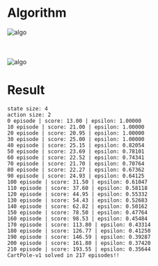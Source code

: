 # Algorithm
![algo](https://miro.medium.com/max/2092/1*yEhyDCFRY-28sTdU4aE9pg.png)
<br>
<br>
<br>
<br>
![algo](https://miro.medium.com/max/720/1*GKZ-cS0mCdXMOO_bfBlN0Q.png)


# Result
```
state size: 4
action size: 2
0 episode | score: 13.00 | epsilon: 1.00000
10 episode | score: 21.00 | epsilon: 1.00000
20 episode | score: 20.95 | epsilon: 1.00000
30 episode | score: 25.00 | epsilon: 1.00000
40 episode | score: 25.15 | epsilon: 0.82054
50 episode | score: 23.69 | epsilon: 0.78101
60 episode | score: 22.52 | epsilon: 0.74341
70 episode | score: 21.70 | epsilon: 0.70764
80 episode | score: 22.27 | epsilon: 0.67362
90 episode | score: 24.93 | epsilon: 0.64125
100 episode | score: 31.50 | epsilon: 0.61047
110 episode | score: 37.60 | epsilon: 0.58118
120 episode | score: 44.95 | epsilon: 0.55332
130 episode | score: 54.43 | epsilon: 0.52683
140 episode | score: 62.82 | epsilon: 0.50162
150 episode | score: 78.50 | epsilon: 0.47764
160 episode | score: 98.53 | epsilon: 0.45484
170 episode | score: 113.80 | epsilon: 0.43314
180 episode | score: 126.77 | epsilon: 0.41250
190 episode | score: 146.59 | epsilon: 0.39287
200 episode | score: 161.80 | epsilon: 0.37420
210 episode | score: 193.55 | epsilon: 0.35644
CartPole-v1 solved in 217 episodes!!
```
